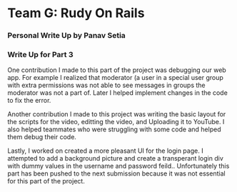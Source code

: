 # Team G: Rudy On Rails
### Personal Write Up by Panav Setia
### Write Up for Part 3

One contribution I made to this part of the project was debugging our web app. For example I realized that moderator (a user in a special user group with extra permissions was not able to see messages in groups the moderator was not a part of. Later I helped implement changes in the code to fix the error.

Another contribution I made to this project was writing the basic layout for the scripts for the video, editting the video, and Uploading it to YouTube. I also helped teammates who were struggling with some code and helped them debug their code.

Lastly, I worked on created a more pleasant UI for the login page. I attempted to add a background picture and create a transperant login div with dummy values in the username and password feild.. Unfortunately this part has been pushed to the next submission because it was not essential for this part of the project.
